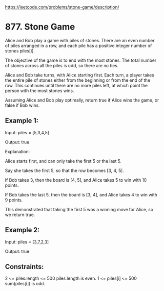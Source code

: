 https://leetcode.com/problems/stone-game/description/

# 877. Stone Game

Alice and Bob play a game with piles of stones. There are an even number of piles arranged in a row, 
and each pile has a positive integer number of stones piles[i].

The objective of the game is to end with the most stones. The total number of stones across all the piles is odd, so there are no ties.

Alice and Bob take turns, with Alice starting first. Each turn, a player takes the entire pile of stones either from 
the beginning or from the end of the row. This continues until there are no more piles left, at which point the person with the most stones wins.

Assuming Alice and Bob play optimally, return true if Alice wins the game, or false if Bob wins.

 
## Example 1:

Input: piles = [5,3,4,5]

Output: true

Explanation: 

Alice starts first, and can only take the first 5 or the last 5.

Say she takes the first 5, so that the row becomes [3, 4, 5].

If Bob takes 3, then the board is [4, 5], and Alice takes 5 to win with 10 points.

If Bob takes the last 5, then the board is [3, 4], and Alice takes 4 to win with 9 points.

This demonstrated that taking the first 5 was a winning move for Alice, so we return true.

## Example 2:

Input: piles = [3,7,2,3]

Output: true
 

## Constraints:

2 <= piles.length <= 500
piles.length is even.
1 <= piles[i] <= 500
sum(piles[i]) is odd.
